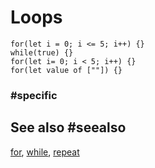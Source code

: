 # Loops

```cards
for(let i = 0; i <= 5; i++) {}
while(true) {}
for(let i= 0; i < 5; i++) {}
for(let value of [""]) {}
```

###  #specific

## See also #seealso

[for](/blocks/loops/for), [while](/blocks/loops/while), [repeat](/blocks/loops/repeat)
